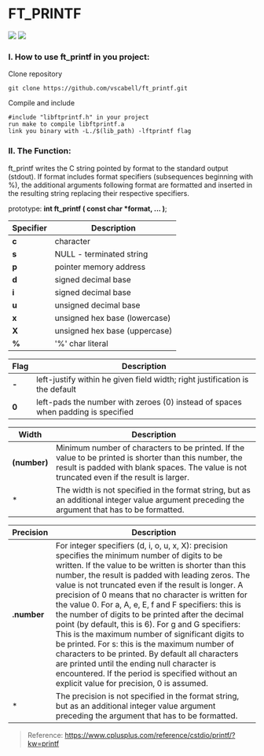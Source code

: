 # FT_PRINTF
![](https://img.shields.io/badge/Language-C-blue)
![](https://img.shields.io/badge/School-42-black)
### I. How to use ft_printf in you project:

Clone repository

	git clone https://github.com/vscabell/ft_printf.git

Compile and include

	#include "libftprintf.h" in your project
	run make to compile libftprintf.a
	link you binary with -L./$(lib_path) -lftprintf flag

### II.  The Function:

ft_printf writes the C string pointed by format to the standard output (stdout). If format includes format specifiers (subsequences beginning with %), the additional arguments following format are formatted and inserted in the resulting string replacing their respective specifiers.

prototype: **int ft_printf ( const char *format, ... )**;

| Specifier | Description |
| ------------ | ------------ |
|**c**| character|
|**s**|	NULL - terminated string|
|**p**|	pointer memory address|
|**d**| signed decimal base|
|**i**|	signed decimal base|
|**u**|	unsigned decimal base|
|**x**|	unsigned hex base (lowercase)|
|**X**|	unsigned hex base (uppercase)|
|**%**|	'%' char literal|

| Flag | Description |
| ------------ | ------------|
|**-**|	left-justify within he given field width; right justification is the default|
|**0**|	left-pads the number with zeroes (0) instead of spaces when padding is specified|

| Width| Description |
| ------------ | ------------ |
|**(number)**|Minimum number of characters to be printed. If the value to be printed is shorter than this number, the result is padded with blank spaces. The value is not truncated even if the result is larger.|
|*|The width is not specified in the format string, but as an additional integer value argument preceding the argument that has to be formatted.|

| Precision | Description |
| ------------ | ------------ |
|**.number**|For integer specifiers (d, i, o, u, x, X): precision specifies the minimum number of digits to be written. If the value to be written is shorter than this number, the result is padded with leading zeros. The value is not truncated even if the result is longer. A precision of 0 means that no character is written for the value 0. For a, A, e, E, f and F specifiers: this is the number of digits to be printed after the decimal point (by default, this is 6). For g and G specifiers: This is the maximum number of significant digits to be printed. For s: this is the maximum number of characters to be printed. By default all characters are printed until the ending null character is encountered. If the period is specified without an explicit value for precision, 0 is assumed.|
|*|The precision is not specified in the format string, but as an additional integer value argument preceding the argument that has to be formatted.|

> Reference: https://www.cplusplus.com/reference/cstdio/printf/?kw=printf
